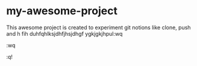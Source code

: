 # my-awesome-project
This awesome project is created to experiment git notions like clone, push and h fih duhfqhlksjdhfjhsjdhgf  ygkjgkjhpul:wq






















:wq













:q!






